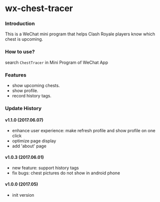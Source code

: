 # wx-chest-tracer
### Introduction

This is a WeChat mini program that helps Clash Royale players know which chest is upcoming.

### How to use?

search `ChestTracer` in Mini Program of WeChat App

### Features

- show upcoming chests.
- show profile.
- record history tags.

### Update History

#### v1.1.0 (2017.06.07)

- enhance user experience: make refresh profile and show profile on one click
- optimize page display
- add 'about' page

#### v1.0.3 (2017.06.01)

- new feature: support history tags
- fix bugs: chest pictures do not show in android phone

#### v1.0.0 (2017.05)

- init version

